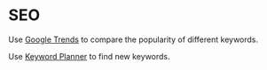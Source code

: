 # SEO

Use [Google Trends](https://trends.google.com/trends/explore?geo=CA-QC&q=couvreur,toiture,bardeaux,toit,bardeau) to compare the popularity of different keywords.

Use [Keyword Planner](https://keywordplanner.net/search-results?country=ca&keyword=toiture&searchType=l1) to find new keywords.
